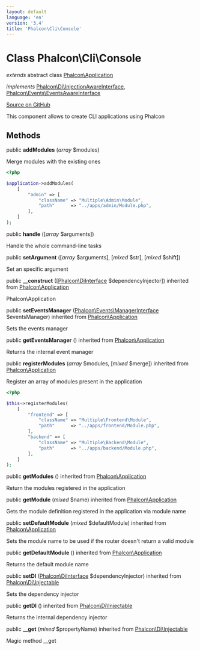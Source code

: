 ```yaml
---
layout: default
language: 'en'
version: '3.4'
title: 'Phalcon\Cli\Console'
---
```

# Class **Phalcon\Cli\Console**

*extends* abstract class [Phalcon\Application](/3.4/en/api/Phalcon_Application)

*implements* [Phalcon\Di\InjectionAwareInterface](/3.4/en/api/Phalcon_Di_InjectionAwareInterface), [Phalcon\Events\EventsAwareInterface](/3.4/en/api/Phalcon_Events_EventsAwareInterface)

<a href="https://github.com/phalcon/cphalcon/tree/v3.4.0/phalcon/cli/console.zep" class="btn btn-default btn-sm">Source on GitHub</a>

This component allows to create CLI applications using Phalcon


## Methods
public  **addModules** (*array* $modules)

Merge modules with the existing ones

```php
<?php

$application->addModules(
    [
        "admin" => [
            "className" => "Multiple\Admin\Module",
            "path"      => "../apps/admin/Module.php",
        ],
    ]
);

```



public  **handle** ([*array* $arguments])

Handle the whole command-line tasks



public  **setArgument** ([*array* $arguments], [*mixed* $str], [*mixed* $shift])

Set an specific argument



public  **__construct** ([[Phalcon\DiInterface](/3.4/en/api/Phalcon_DiInterface) $dependencyInjector]) inherited from [Phalcon\Application](/3.4/en/api/Phalcon_Application)

Phalcon\Application



public  **setEventsManager** ([Phalcon\Events\ManagerInterface](/3.4/en/api/Phalcon_Events_ManagerInterface) $eventsManager) inherited from [Phalcon\Application](/3.4/en/api/Phalcon_Application)

Sets the events manager



public  **getEventsManager** () inherited from [Phalcon\Application](/3.4/en/api/Phalcon_Application)

Returns the internal event manager



public  **registerModules** (*array* $modules, [*mixed* $merge]) inherited from [Phalcon\Application](/3.4/en/api/Phalcon_Application)

Register an array of modules present in the application

```php
<?php

$this->registerModules(
    [
        "frontend" => [
            "className" => "Multiple\Frontend\Module",
            "path"      => "../apps/frontend/Module.php",
        ],
        "backend" => [
            "className" => "Multiple\Backend\Module",
            "path"      => "../apps/backend/Module.php",
        ],
    ]
);

```



public  **getModules** () inherited from [Phalcon\Application](/3.4/en/api/Phalcon_Application)

Return the modules registered in the application



public  **getModule** (*mixed* $name) inherited from [Phalcon\Application](/3.4/en/api/Phalcon_Application)

Gets the module definition registered in the application via module name



public  **setDefaultModule** (*mixed* $defaultModule) inherited from [Phalcon\Application](/3.4/en/api/Phalcon_Application)

Sets the module name to be used if the router doesn't return a valid module



public  **getDefaultModule** () inherited from [Phalcon\Application](/3.4/en/api/Phalcon_Application)

Returns the default module name



public  **setDI** ([Phalcon\DiInterface](/3.4/en/api/Phalcon_DiInterface) $dependencyInjector) inherited from [Phalcon\Di\Injectable](/3.4/en/api/Phalcon_Di_Injectable)

Sets the dependency injector



public  **getDI** () inherited from [Phalcon\Di\Injectable](/3.4/en/api/Phalcon_Di_Injectable)

Returns the internal dependency injector



public  **__get** (*mixed* $propertyName) inherited from [Phalcon\Di\Injectable](/3.4/en/api/Phalcon_Di_Injectable)

Magic method __get



